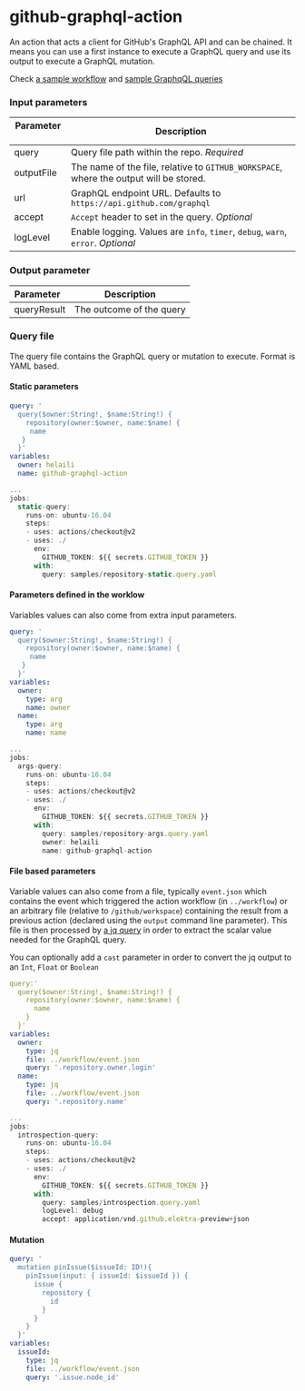 # github-graphql-action

An action that acts a client for GitHub's GraphQL API and can be chained. It means you can use a first instance to execute a GraphQL query and use its output to execute a GraphQL mutation.

Check [a sample workflow](https://github.com/helaili/github-graphql-action/blob/master/.github/main.workflow) and [sample GraphqQL queries](https://github.com/helaili/github-graphql-action/tree/master/.github/graphql_action)

### Input parameters
| Parameter   | Description |
|--------|-------------|
| query  | Query file path within the repo. _Required_  |
| outputFile   | The name of the file, relative to `GITHUB_WORKSPACE`, where the output will be stored. |
| url    | GraphQL endpoint URL. Defaults to `https://api.github.com/graphql`  |
| accept | `Accept` header to set in the query. _Optional_   |
| logLevel| Enable logging. Values are `info`, `timer`, `debug`, `warn`, `error`. _Optional_  |

### Output parameter
| Parameter   | Description |
|--------|-------------|
| queryResult | The outcome of the query  |


### Query file
The query file contains the GraphQL query or mutation to execute. Format is YAML based.

#### Static parameters

```yaml
query: '
  query($owner:String!, $name:String!) {
    repository(owner:$owner, name:$name) {
  	 name
   }
  }'
variables:
  owner: helaili
  name: github-graphql-action
```

```js
...
jobs:
  static-query:
    runs-on: ubuntu-16.04
    steps:
    - uses: actions/checkout@v2
    - uses: ./
      env:
        GITHUB_TOKEN: ${{ secrets.GITHUB_TOKEN }}
      with:
        query: samples/repository-static.query.yaml
```

#### Parameters defined in the worklow

Variables values can also come from extra input parameters.

```yaml
query: '
  query($owner:String!, $name:String!) {
    repository(owner:$owner, name:$name) {
  	 name
   }
  }'
variables:
  owner:
    type: arg
    name: owner
  name:
    type: arg
    name: name
```

```js
...
jobs:
  args-query:
    runs-on: ubuntu-16.04
    steps:
    - uses: actions/checkout@v2
    - uses: ./
      env:
        GITHUB_TOKEN: ${{ secrets.GITHUB_TOKEN }}
      with:
        query: samples/repository-args.query.yaml
        owner: helaili
        name: github-graphql-action
```

#### File based parameters

Variable values can also come from a file, typically `event.json` which contains the event which triggered the action workflow (in `../workflow`) or an arbitrary file (relative to `/github/workspace`) containing the result from a previous action (declared using the `output` command line parameter). This file is then processed by [a jq query](https://stedolan.github.io/jq/) in order to extract the scalar value needed for the GraphQL query.

You can optionally add a `cast` parameter in order to convert the jq output to an `Int`, `Float` or `Boolean`

```yaml
query:'
  query($owner:String!, $name:String!) {
    repository(owner:$owner, name:$name) {
      name
    }
  }'
variables:
  owner:
    type: jq
    file: ../workflow/event.json
    query: '.repository.owner.login'
  name:
    type: jq
    file: ../workflow/event.json
    query: '.repository.name'
```

```js
...
jobs:
  introspection-query:
    runs-on: ubuntu-16.04
    steps:
    - uses: actions/checkout@v2
    - uses: ./
      env:
        GITHUB_TOKEN: ${{ secrets.GITHUB_TOKEN }}
      with:
        query: samples/introspection.query.yaml
        logLevel: debug
        accept: application/vnd.github.elektra-preview+json
```

#### Mutation

```yaml
query: '
  mutation pinIssue($issueId: ID!){
    pinIssue(input: { issueId: $issueId }) {
      issue {
        repository {
          id
        }
      }
    }
  }'
variables:
  issueId:
    type: jq
    file: ../workflow/event.json
    query: '.issue.node_id'
```
